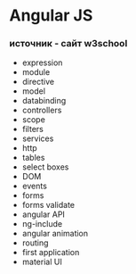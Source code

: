 # Angular JS

### источник - сайт w3school

+ expression
+ module
+ directive
+ model
+ databinding
+ controllers
+ scope
+ filters
+ services
+ http
+ tables
+ select boxes
+ DOM
+ events
+ forms
+ forms validate
+ angular API
+ ng-include
+ angular animation
+ routing
+ first application
+ material UI